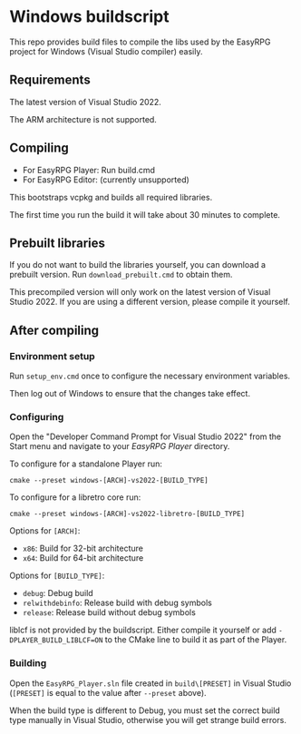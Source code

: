 # Windows buildscript

This repo provides build files to compile the libs used by the EasyRPG project
for Windows (Visual Studio compiler) easily.

## Requirements

The latest version of Visual Studio 2022.

The ARM architecture is not supported.

## Compiling

 - For EasyRPG Player: Run build.cmd
 - For EasyRPG Editor: (currently unsupported)

This bootstraps vcpkg and builds all required libraries.

The first time you run the build it will take about 30 minutes to complete.

## Prebuilt libraries

If you do not want to build the libraries yourself, you can download a
prebuilt version. Run ``download_prebuilt.cmd`` to obtain them.

This precompiled version will only work on the latest version of Visual Studio
2022. If you are using a different version, please compile it yourself.

## After compiling

### Environment setup

Run ``setup_env.cmd`` once to configure the necessary environment variables.

Then log out of Windows to ensure that the changes take effect.

### Configuring

Open the "Developer Command Prompt for Visual Studio 2022" from the Start menu
and navigate to your _EasyRPG Player_ directory.

To configure for a standalone Player run:

```
cmake --preset windows-[ARCH]-vs2022-[BUILD_TYPE]
```

To configure for a libretro core run:

```
cmake --preset windows-[ARCH]-vs2022-libretro-[BUILD_TYPE]
```

Options for ``[ARCH]``:

- ``x86``: Build for 32-bit architecture
- ``x64``: Build for 64-bit architecture

Options for ``[BUILD_TYPE]``:

- ``debug``: Debug build
- ``relwithdebinfo``: Release build with debug symbols
- ``release``: Release build without debug symbols

liblcf is not provided by the buildscript. Either compile it yourself or add
``-DPLAYER_BUILD_LIBLCF=ON`` to the CMake line to build it as part of the
Player.

### Building

Open the ``EasyRPG_Player.sln`` file created in ``build\[PRESET]`` in Visual
Studio (``[PRESET]`` is equal to the value after ``--preset`` above).

When the build type is different to Debug, you must set the correct build type
manually in Visual Studio, otherwise you will get strange build errors.
